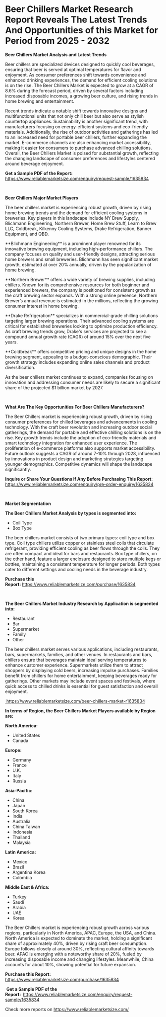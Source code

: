 <p><h1>Beer Chillers Market Research Report Reveals The Latest Trends And Opportunities of this Market for Period from 2025 - 2032</h1></p><p><strong>Beer Chillers Market Analysis and Latest Trends</strong></p>
<p><p>Beer chillers are specialized devices designed to quickly cool beverages, ensuring that beer is served at optimal temperatures for flavor and enjoyment. As consumer preferences shift towards convenience and enhanced drinking experiences, the demand for efficient cooling solutions is on the rise. The Beer Chillers Market is expected to grow at a CAGR of 8.6% during the forecast period, driven by several factors including increased disposable incomes, a growing beer culture, and rising trends in home brewing and entertainment.</p><p>Recent trends indicate a notable shift towards innovative designs and multifunctional units that not only chill beer but also serve as stylish countertop appliances. Sustainability is another significant trend, with manufacturers focusing on energy-efficient systems and eco-friendly materials. Additionally, the rise of outdoor activities and gatherings has led to an increased need for portable beer chillers, further expanding the market. E-commerce channels are also enhancing market accessibility, making it easier for consumers to purchase advanced chilling solutions. Overall, the Beer Chillers Market is poised for substantial growth, reflecting the changing landscape of consumer preferences and lifestyles centered around beverage enjoyment.</p></p>
<p><strong>Get a Sample PDF of the Report:&nbsp;</strong> <a href="https://www.reliablemarketsize.com/enquiry/request-sample/1635834?utm_campaign=2565&utm_medium=2&utm_source=Github&utm_content=ia&utm_term=08042025&utm_id=beer-chillers">https://www.reliablemarketsize.com/enquiry/request-sample/1635834</a></p>
<p>&nbsp;</p>
<p><strong>Beer Chillers Major Market Players</strong></p>
<p><p>The beer chillers market is experiencing robust growth, driven by rising home brewing trends and the demand for efficient cooling systems in breweries. Key players in this landscape include NY Brew Supply, Blichmann Engineering, Northern Brewer, Home Brew Stuff, Learn to Brew LLC, Coldbreak, Kilkenny Cooling Systems, Drake Refrigeration, Banner Equipment, and QBD.</p><p>**Blichmann Engineering** is a prominent player renowned for its innovative brewing equipment, including high-performance chillers. The company focuses on quality and user-friendly designs, attracting serious home brewers and small breweries. Blichmann has seen significant market growth, estimated at over 20% annually, driven by the popularization of home brewing.</p><p>**Northern Brewer** offers a wide variety of brewing supplies, including chillers. Known for its comprehensive resources for both beginner and experienced brewers, the company is positioned for consistent growth as the craft brewing sector expands. With a strong online presence, Northern Brewer’s annual revenue is estimated in the millions, reflecting the growing consumer interest in home brewing.</p><p>**Drake Refrigeration** specializes in commercial-grade chilling solutions targeting larger brewing operations. Their advanced cooling systems are critical for established breweries looking to optimize production efficiency. As craft brewing trends grow, Drake's services are projected to see a compound annual growth rate (CAGR) of around 15% over the next five years.</p><p>**Coldbreak** offers competitive pricing and unique designs in the home brewing segment, appealing to a budget-conscious demographic. Their growth strategy includes expanding online sales channels and product diversification.</p><p>As the beer chillers market continues to expand, companies focusing on innovation and addressing consumer needs are likely to secure a significant share of the projected $1 billion market by 2027.</p></p>
<p>&nbsp;</p>
<p><strong>What Are The Key Opportunities For Beer Chillers Manufacturers?</strong></p>
<p><p>The Beer Chillers market is experiencing robust growth, driven by rising consumer preferences for chilled beverages and advancements in cooling technology. With the craft beer revolution and increasing outdoor social gatherings, the demand for portable and effective chilling solutions is on the rise. Key growth trends include the adoption of eco-friendly materials and smart technology integration for enhanced user experience. The proliferation of e-commerce platforms also supports market accessibility. Future outlook suggests a CAGR of around 7-10% through 2028, influenced by innovations in product design and marketing strategies targeting younger demographics. Competitive dynamics will shape the landscape significantly.</p></p>
<p><strong>Inquire or Share Your Questions If Any Before Purchasing This Report:</strong> <a href="https://www.reliablemarketsize.com/enquiry/pre-order-enquiry/1635834?utm_campaign=2565&utm_medium=2&utm_source=Github&utm_content=ia&utm_term=08042025&utm_id=beer-chillers">https://www.reliablemarketsize.com/enquiry/pre-order-enquiry/1635834</a></p>
<p>&nbsp;</p>
<p><strong>Market Segmentation</strong></p>
<p><strong>The Beer Chillers Market Analysis by types is segmented into:</strong></p>
<p><ul><li>Coil Type</li><li>Box Type</li></ul></p>
<p><p>The beer chillers market consists of two primary types: coil type and box type. Coil type chillers utilize copper or stainless steel coils that circulate refrigerant, providing efficient cooling as beer flows through the coils. They are often compact and ideal for bars and restaurants. Box type chillers, on the other hand, feature a larger enclosure designed to store multiple kegs or bottles, maintaining a consistent temperature for longer periods. Both types cater to different settings and cooling needs in the beverage industry.</p></p>
<p><strong>Purchase this Report:&nbsp;</strong><a href="https://www.reliablemarketsize.com/purchase/1635834?utm_campaign=2565&utm_medium=2&utm_source=Github&utm_content=ia&utm_term=08042025&utm_id=beer-chillers">https://www.reliablemarketsize.com/purchase/1635834</a></p>
<p>&nbsp;</p>
<p><strong>The Beer Chillers Market Industry Research by Application is segmented into:</strong></p>
<p><ul><li>Restaurant</li><li>Bar</li><li>Supermarket</li><li>Family</li><li>Other</li></ul></p>
<p><p>The beer chillers market serves various applications, including restaurants, bars, supermarkets, families, and other venues. In restaurants and bars, chillers ensure that beverages maintain ideal serving temperatures to enhance customer experience. Supermarkets utilize them to attract shoppers by displaying cold beers, increasing impulse purchases. Families benefit from chillers for home entertainment, keeping beverages ready for gatherings. Other markets may include event spaces and festivals, where quick access to chilled drinks is essential for guest satisfaction and overall enjoyment.</p></p>
<p><a href="https://www.reliablemarketsize.com/beer-chillers-market-r1635834?utm_campaign=2565&utm_medium=2&utm_source=Github&utm_content=ia&utm_term=08042025&utm_id=beer-chillers">&nbsp;https://www.reliablemarketsize.com/beer-chillers-market-r1635834</a></p>
<p><strong>In terms of Region, the Beer Chillers Market Players available by Region are:</strong></p>
<p>
    <p> <strong> North America: </strong>
        <ul>
            <li>United States</li>
            <li>Canada</li>
        </ul>
        </p> 
    <p> <strong> Europe: </strong>
        <ul>
            <li>Germany</li>
            <li>France</li>
            <li>U.K.</li>
            <li>Italy</li>
            <li>Russia</li>
        </ul>
        </p> 
    <p> <strong> Asia-Pacific: </strong>
        <ul>
            <li>China</li>
            <li>Japan</li>
            <li>South Korea</li>
            <li>India</li>
            <li>Australia</li>
            <li>China Taiwan</li>
            <li>Indonesia</li>
            <li>Thailand</li>
            <li>Malaysia</li>
        </ul>
        </p> 
    <p> <strong> Latin America: </strong>
        <ul>
            <li>Mexico</li>
            <li>Brazil</li>
            <li>Argentina Korea</li>
            <li>Colombia</li>
        </ul>
        </p> 
    <p> <strong> Middle East & Africa: </strong>
        <ul>
            <li>Turkey</li>
            <li>Saudi</li>
            <li>Arabia</li>
            <li>UAE</li>
            <li>Korea</li>
        </ul>
    </p>
    </p>
<p><p>The Beer Chillers market is experiencing robust growth across various regions, particularly in North America, APAC, Europe, the USA, and China. North America is expected to dominate the market, holding a significant share of approximately 40%, driven by rising craft beer consumption. Europe follows closely at around 30%, reflecting cultural affinity towards beer. APAC is emerging with a noteworthy share of 20%, fueled by increasing disposable income and changing lifestyles. Meanwhile, China accounts for about 10%, showing potential for future expansion.</p></p>
<p><strong>Purchase this Report: </strong><a href="https://www.reliablemarketsize.com/purchase/1635834?utm_campaign=2565&utm_medium=2&utm_source=Github&utm_content=ia&utm_term=08042025&utm_id=beer-chillers">https://www.reliablemarketsize.com/purchase/1635834</a></p>
<p>&nbsp;<strong>Get a Sample PDF of the Report:&nbsp;&nbsp;</strong><a href="https://www.reliablemarketsize.com/enquiry/request-sample/1635834?utm_campaign=2565&utm_medium=2&utm_source=Github&utm_content=ia&utm_term=08042025&utm_id=beer-chillers">https://www.reliablemarketsize.com/enquiry/request-sample/1635834</a></p>
<p><strong></strong></p>
<p>Check more reports on <a href="https://www.reliablemarketsize.com/?utm_campaign=2565&utm_medium=2&utm_source=Github&utm_content=ia&utm_term=08042025&utm_id=beer-chillers">https://www.reliablemarketsize.com/</a></p>